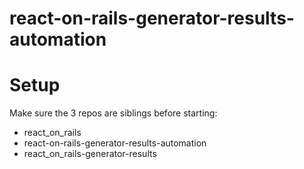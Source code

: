 # react-on-rails-generator-results-automation

# Setup

Make sure the 3 repos are siblings before starting:

* react_on_rails
* react-on-rails-generator-results-automation
* react_on_rails-generator-results
